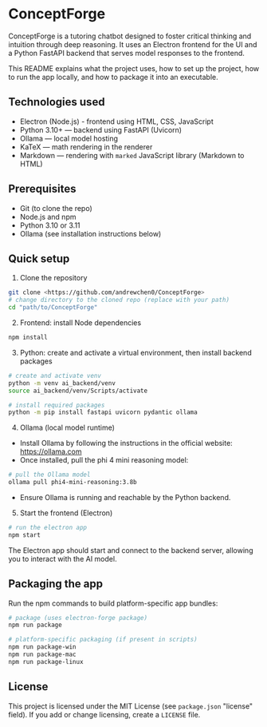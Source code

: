 # ConceptForge

ConceptForge is a tutoring chatbot designed to foster critical thinking and intuition through deep reasoning. It uses an Electron frontend for the UI and a Python FastAPI backend that serves model responses to the frontend.

This README explains what the project uses, how to set up the project, how to run the app locally, and how to package it into an executable.

## Technologies used

- Electron (Node.js) - frontend using HTML, CSS, JavaScript
- Python 3.10+ — backend using FastAPI (Uvicorn)
- Ollama — local model hosting
- KaTeX — math rendering in the renderer
- Markdown — rendering with `marked` JavaScript library (Markdown to HTML)

## Prerequisites

- Git (to clone the repo)
- Node.js and npm
- Python 3.10 or 3.11
- Ollama (see installation instructions below)

## Quick setup

1. Clone the repository

```bash
git clone <https://github.com/andrewchen0/ConceptForge>
# change directory to the cloned repo (replace with your path)
cd "path/to/ConceptForge"
```

2. Frontend: install Node dependencies

```bash
npm install
```

3. Python: create and activate a virtual environment, then install backend packages

```bash
# create and activate venv
python -m venv ai_backend/venv
source ai_backend/venv/Scripts/activate

# install required packages
python -m pip install fastapi uvicorn pydantic ollama
```

4. Ollama (local model runtime)

- Install Ollama by following the instructions in the official website: https://ollama.com 
- Once installed, pull the phi 4 mini reasoning model:

```bash
# pull the Ollama model
ollama pull phi4-mini-reasoning:3.8b
```

- Ensure Ollama is running and reachable by the Python backend.

5. Start the frontend (Electron)

```bash
# run the electron app
npm start
```

The Electron app should start and connect to the backend server, allowing you to interact with the AI model.

## Packaging the app

Run the npm commands to build platform-specific app bundles:

```bash
# package (uses electron-forge package)
npm run package

# platform-specific packaging (if present in scripts)
npm run package-win
npm run package-mac
npm run package-linux
```


## License

This project is licensed under the MIT License (see `package.json` "license" field). If you add or change licensing, create a `LICENSE` file.
